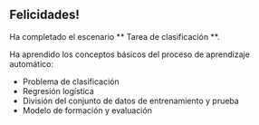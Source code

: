 ## Felicidades!

Ha completado el escenario ** Tarea de clasificación **.

Ha aprendido los conceptos básicos del proceso de aprendizaje automático:
* Problema de clasificación
* Regresión logística
* División del conjunto de datos de entrenamiento y prueba
* Modelo de formación y evaluación
